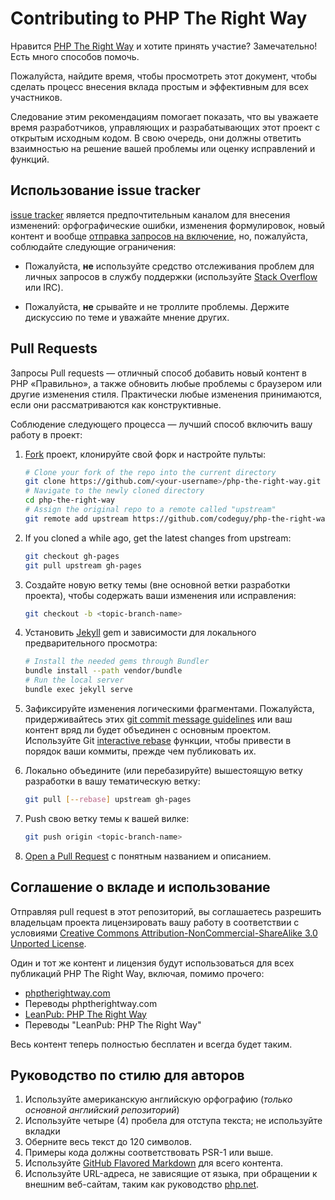 # Contributing to PHP The Right Way

Нравится [PHP The Right Way](https://phptherightway.com) и хотите принять участие?
Замечательно! Есть много способов помочь.

Пожалуйста, найдите время, чтобы просмотреть этот документ, чтобы сделать процесс
внесения вклада простым и эффективным для всех участников.

Следование этим рекомендациям помогает показать, что вы уважаете время разработчиков,
управляющих и разрабатывающих этот проект с открытым исходным кодом. В свою очередь,
они должны ответить взаимностью на решение вашей проблемы или оценку исправлений
и функций.

## Использование issue tracker

[issue tracker](https://github.com/codeguy/php-the-right-way/issues) является
предпочтительным каналом для внесения изменений: орфографические ошибки, изменения
формулировок, новый контент и вообще [отправка запросов на включение](#pull-requests),
но, пожалуйста, соблюдайте следующие ограничения:

* Пожалуйста, **не** используйте средство отслеживания проблем для личных запросов
в службу поддержки (используйте [Stack Overflow](https://stackoverflow.com/questions/tagged/php) или IRC).

* Пожалуйста, **не** срывайте и не троллите проблемы. Держите дискуссию по теме
и уважайте мнение других.

## Pull Requests

Запросы Pull requests — отличный способ добавить новый контент в PHP «Правильно»,
а также обновить любые проблемы с браузером или другие изменения стиля.
Практически любые изменения принимаются, если они рассматриваются как конструктивные.

Соблюдение следующего процесса — лучший способ включить вашу работу в проект:

1. [Fork](https://docs.github.com/en/get-started/quickstart/fork-a-repo/) проект, клонируйте свой форк и
настройте пульты:

   ```bash
   # Clone your fork of the repo into the current directory
   git clone https://github.com/<your-username>/php-the-right-way.git
   # Navigate to the newly cloned directory
   cd php-the-right-way
   # Assign the original repo to a remote called "upstream"
   git remote add upstream https://github.com/codeguy/php-the-right-way.git
   ```

2. If you cloned a while ago, get the latest changes from upstream:

   ```bash
   git checkout gh-pages
   git pull upstream gh-pages
   ```

3. Создайте новую ветку темы (вне основной ветки разработки проекта), чтобы
содержать ваши изменения или исправления:

   ```bash
   git checkout -b <topic-branch-name>
   ```

4. Установить [Jekyll](https://github.com/jekyll/jekyll/) gem и зависимости для локального предварительного просмотра:

    ```bash
    # Install the needed gems through Bundler
    bundle install --path vendor/bundle
    # Run the local server
    bundle exec jekyll serve
    ```

5. Зафиксируйте изменения логическими фрагментами. Пожалуйста, придерживайтесь этих [git commit
   message guidelines](http://tbaggery.com/2008/04/19/a-note-about-git-commit-messages.html)
   или ваш контент вряд ли будет объединен с основным проектом. Используйте Git
   [interactive rebase](https://docs.github.com/en/get-started/using-git/about-git-rebase/)
   функции, чтобы привести в порядок ваши коммиты, прежде чем публиковать их.

6. Локально объедините (или перебазируйте) вышестоящую ветку разработки в вашу тематическую ветку:

   ```bash
   git pull [--rebase] upstream gh-pages
   ```

7. Push свою ветку темы к вашей вилке:

   ```bash
   git push origin <topic-branch-name>
   ```

8. [Open a Pull Request](https://docs.github.com/en/pull-requests/collaborating-with-pull-requests/proposing-changes-to-your-work-with-pull-requests/about-pull-requests)
    с понятным названием и описанием.

## Соглашение о вкладе и использование

Отправляя pull request в этот репозиторий, вы соглашаетесь разрешить владельцам проекта лицензировать вашу работу в
соответствии с условиями [Creative Commons Attribution-NonCommercial-ShareAlike
3.0 Unported License](https://creativecommons.org/licenses/by-nc-sa/3.0/).

Один и тот же контент и лицензия будут использоваться для всех публикаций PHP The Right Way, включая, помимо прочего:

* [phptherightway.com](http://phptherightway.com)
* Переводы phptherightway.com
* [LeanPub: PHP The Right Way](https://leanpub.com/phptherightway/)
* Переводы "LeanPub: PHP The Right Way"

Весь контент теперь полностью бесплатен и всегда будет таким.

## Руководство по стилю для авторов

1. Используйте американскую английскую орфографию (*только основной английский репозиторий*)
2. Используйте четыре (4) пробела для отступа текста; не используйте вкладки
3. Оберните весь текст до 120 символов.
4. Примеры кода должны соответствовать PSR-1 или выше.
5. Используйте [GitHub Flavored Markdown](https://github.github.com/gfm/) для всего контента.
6. Используйте URL-адреса, не зависящие от языка, при обращении к внешним веб-сайтам, таким как руководство [php.net](https://www.php.net/urlhowto.php).
